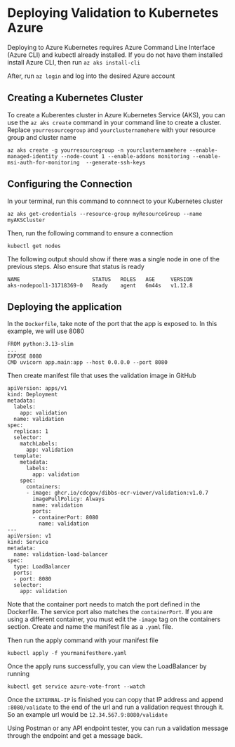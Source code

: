 # Deploying Validation to Kubernetes Azure

Deploying to Azure Kubernetes requires Azure Command Line Interface (Azure CLI) and kubectl already installed. If you do not have them installed install Azure CLI, then run `az aks install-cli`

After, run `az login` and log into the desired Azure account

## Creating a Kubernetes Cluster

To create a Kuberentes cluster in Azure Kubernetes Service (AKS), you can use the `az aks create` command in your command line to create a cluster. Replace `yourresourcegroup` and `yourclusternamehere` with your resource group and cluster name

```azurecli
az aks create -g yourresourcegroup -n yourclusternamehere --enable-managed-identity --node-count 1 --enable-addons monitoring --enable-msi-auth-for-monitoring  --generate-ssh-keys
```

## Configuring the Connection

In your terminal, run this command to connnect to your Kubernetes cluster

`az aks get-credentials --resource-group myResourceGroup --name myAKSCluster`

Then, run the following command to ensure a connection

`kubectl get nodes`

The following output should show if there was a single node in one of the previous steps. Also ensure that status is ready

```
NAME                       STATUS   ROLES   AGE     VERSION
aks-nodepool1-31718369-0   Ready    agent   6m44s   v1.12.8
```

## Deploying the application

In the `Dockerfile`, take note of the port that the app is exposed to. In this example, we will use 8080

```
FROM python:3.13-slim
...
EXPOSE 8080
CMD uvicorn app.main:app --host 0.0.0.0 --port 8080
```

Then create manifest file that uses the validation image in GitHub

```
apiVersion: apps/v1
kind: Deployment
metadata:
  labels:
    app: validation
  name: validation
spec:
  replicas: 1
  selector:
    matchLabels:
      app: validation
  template:
    metadata:
      labels:
        app: validation
    spec:
      containers:
      - image: ghcr.io/cdcgov/dibbs-ecr-viewer/validation:v1.0.7
        imagePullPolicy: Always
        name: validation
        ports:
        - containerPort: 8080
          name: validation
---
apiVersion: v1
kind: Service
metadata:
  name: validation-load-balancer
spec:
  type: LoadBalancer
  ports:
  - port: 8080
  selector:
    app: validation

```

Note that the container port needs to match the port defined in the Dockerfile. The service port also matches the `containerPort`. If you are using a different container, you must edit the `-image` tag on the containers section. Create and name the manifest file as a `.yaml` file.

Then run the apply command with your manifest file

`kubectl apply -f yourmanifesthere.yaml`

Once the apply runs successfully, you can view the LoadBalancer by running

`kubectl get service azure-vote-front --watch`

Once the `EXTERNAL-IP` is finished you can copy that IP address and append `:8080/validate` to the end of the url and run a validation request through it. So an example url would be `12.34.567.9:8080/validate`

Using Postman or any API endpoint tester, you can run a validation message through the endpoint and get a message back.
